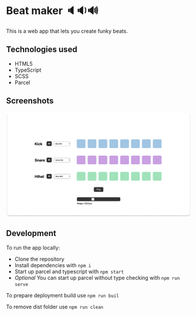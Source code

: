 # Beat maker 🔈🔉🔊
This is a web app that lets you create funky beats.

## Technologies used
- HTML5
- TypeScript
- SCSS
- Parcel

## Screenshots
![Screenshot](beat_maker_screenshot.png?raw=true)

## Development
To run the app locally:
- Clone the repository
- Install dependencies with `npm i`
- Start up parcel and typescript with `npm start`
- *Optional* You can start up parcel without type checking with `npm run serve`

To prepare deployment build use `npm run buil`

To remove dist folder use `npm run clean`
